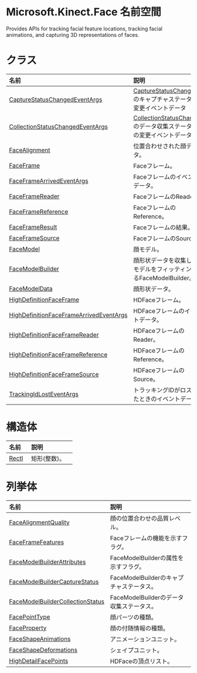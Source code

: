 Microsoft.Kinect.Face 名前空間  
===============================  

Provides APIs for tracking facial feature locations, tracking facial animations, and capturing 3D representations of faces. <span id="classesSection"></span>

クラス
=======  

<table>
<colgroup>
<col width="30%" />
<col width="60%" />
</colgroup>
<thead>
<tr class="header">
<th align="left">名前</th>
<th align="left">説明</th>
</tr>
</thead>
<tbody>
<tr class="odd">
<td align="left"><a href="Kinect.Face/CaptureStatusChangedEventA.md">CaptureStatusChangedEventArgs</a></td>
<td align="left"><a href="Kinect.Face/FaceModelBuilder_Class/Events/CaptureStatusChanged_Event.md">CaptureStatusChanged</a>のキャプチャステータスの変更イベントデータ</td>
</tr>
<tr class="even">
<td align="left"><a href="Kinect.Face/CollectionStatusChangedEve.md">CollectionStatusChangedEventArgs</a></td>
<td align="left"><a href="Kinect.Face/FaceModelBuilder_Class/Events/CollectionStatusChanged.md">CollectionStatusChanged</a>のデータ収集ステータスの変更イベントデータ。</td>
</tr>
<tr class="odd">
<td align="left"><a href="Kinect.Face/FaceAlignment_Class.md">FaceAlignment</a></td>
<td align="left">位置合わせされた顔データ。  </td>
</tr>
<tr class="even">
<td align="left"><a href="Kinect.Face/FaceFrame_Class.md">FaceFrame</a></td>
<td align="left">Faceフレーム。</td>
</tr>
<tr class="odd">
<td align="left"><a href="Kinect.Face/FaceFrameArrivedEventArgs.md">FaceFrameArrivedEventArgs</a></td>
<td align="left">Faceフレームのイベントデータ。</td>
</tr>
<tr class="even">
<td align="left"><a href="Kinect.Face/FaceFrameReader_Class.md">FaceFrameReader</a></td>
<td align="left">FaceフレームのReader。</td>
</tr>
<tr class="odd">
<td align="left"><a href="Kinect.Face/FaceFrameReference_Class.md">FaceFrameReference</a></td>
<td align="left">FaceフレームのReference。</td>
</tr>
<tr class="even">
<td align="left"><a href="Kinect.Face/FaceFrameResult_Class.md">FaceFrameResult</a></td>
<td align="left">Faceフレームの結果。  </td>
</tr>
<tr class="odd">
<td align="left"><a href="Kinect.Face/FaceFrameSource_Class.md">FaceFrameSource</a></td>
<td align="left">FaceフレームのSource。</td>
</tr>
<tr class="even">
<td align="left"><a href="Kinect.Face/FaceModel_Class.md">FaceModel</a></td>
<td align="left">顔モデル。  </td>
</tr>
<tr class="odd">
<td align="left"><a href="Kinect.Face/FaceModelBuilder_Class.md">FaceModelBuilder</a></td>
<td align="left">顔形状データを収集して顔モデルをフィッティングするFaceModelBuilder。</td>
</tr>
<tr class="even">
<td align="left"><a href="Kinect.Face/FaceModelData_Class.md">FaceModelData</a></td>
<td align="left">顔形状データ。  </td>
</tr>
<tr class="odd">
<td align="left"><a href="Kinect.Face/HighDefinitionFaceFrame.md">HighDefinitionFaceFrame</a></td>
<td align="left">HDFaceフレーム。</td>
</tr>
<tr class="even">
<td align="left"><a href="Kinect.Face/HighDefinitionFaceFrameArr.md">HighDefinitionFaceFrameArrivedEventArgs</a></td>
<td align="left">HDFaceフレームのイベントデータ。</td>
</tr>
<tr class="odd">
<td align="left"><a href="Kinect.Face/HighDefinitionFaceFrameRea.md">HighDefinitionFaceFrameReader</a></td>
<td align="left">HDFaceフレームのReader。  </td>
</tr>
<tr class="even">
<td align="left"><a href="Kinect.Face/HighDefinitionFaceFrameRef.md">HighDefinitionFaceFrameReference</a></td>
<td align="left">HDFaceフレームのReference。</td>
</tr>
<tr class="odd">
<td align="left"><a href="Kinect.Face/HighDefinitionFaceFrameSou.md">HighDefinitionFaceFrameSource</a></td>
<td align="left">HDFaceフレームのSource。  </td>
</tr>
<tr class="even">
<td align="left"><a href="Kinect.Face/TrackingIdLostEventArgs.md">TrackingIdLostEventArgs</a></td>
<td align="left">トラッキングIDがロストしたときのイベントデータ。</td>
</tr>
</tbody>
</table>

<span id="structuresSection"></span>

構造体
==========  

<table>
<colgroup>
<col width="30%" />
<col width="60%" />
</colgroup>
<thead>
<tr class="header">
<th align="left">名前</th>
<th align="left">説明</th>
</tr>
</thead>
<tbody>
<tr class="odd">
<td align="left"><a href="Kinect.Face/RectI_Structure.md">RectI</a></td>
<td align="left">矩形(整数)。</td>
</tr>
</tbody>
</table>

<span id="enumerationsSection"></span>

列挙体
============  

<table>
<colgroup>
<col width="30%" />
<col width="60%" />
</colgroup>
<thead>
<tr class="header">
<th align="left">名前</th>
<th align="left">説明</th>
</tr>
</thead>
<tbody>
<tr class="odd">
<td align="left"><a href="Kinect.Face/FaceAlignmentQuality.md">FaceAlignmentQuality</a></td>
<td align="left">顔の位置合わせの品質レベル。  </td>
</tr>
<tr class="even">
<td align="left"><a href="Kinect.Face/FaceFrameFeatures.md">FaceFrameFeatures</a></td>
<td align="left">Faceフレームの機能を示すフラグ。</td>
</tr>
<tr class="odd">
<td align="left"><a href="Kinect.Face/FaceModelBuilderAttributes.md">FaceModelBuilderAttributes</a></td>
<td align="left">FaceModelBuilderの属性を示すフラグ。</td>
</tr>
<tr class="even">
<td align="left"><a href="Kinect.Face/FaceModelBuilderCaptureSta.md">FaceModelBuilderCaptureStatus</a></td>
<td align="left">FaceModelBuilderのキャプチャステータス。</td>
</tr>
<tr class="odd">
<td align="left"><a href="Kinect.Face/FaceModelBuilderCollection.md">FaceModelBuilderCollectionStatus</a></td>
<td align="left">FaceModelBuilderのデータ収集ステータス。</td>
</tr>
<tr class="even">
<td align="left"><a href="Kinect.Face/FacePointType_Enumeration.md">FacePointType</a></td>
<td align="left">顔パーツの種類。  </td>
</tr>
<tr class="odd">
<td align="left"><a href="Kinect.Face/FaceProperty_Enumeration.md">FaceProperty</a></td>
<td align="left">顔の付随情報の種類。</td>
</tr>
<tr class="even">
<td align="left"><a href="Kinect.Face/FaceShapeAnimations.md">FaceShapeAnimations</a></td>
<td align="left">アニメーションユニット。 </td>
</tr>
<tr class="odd">
<td align="left"><a href="Kinect.Face/FaceShapeDeformations.md">FaceShapeDeformations</a></td>
<td align="left">シェイプユニット。</td>
</tr>
<tr class="even">
<td align="left"><a href="Kinect.Face/HighDetailFacePoints.md">HighDetailFacePoints</a></td>
<td align="left">HDFaceの頂点リスト。</td>
</tr>
</tbody>
</table>



<!--Please do not edit the data in the comment block below.-->
<!--
TOCTitle : Microsoft.Kinect.Face
RLTitle : Microsoft.Kinect.Face Namespace
KeywordF : Microsoft.Kinect.Face
KeywordA : N:Microsoft.Kinect.Face
KeywordK : Microsoft.Kinect.Face Namespace
AssetID : N:Microsoft.Kinect.Face
Locale : en-us
CommunityContent : 1
TopicType : kbOrient
DocSet : K4Wv2
ProjType : K4Wv2Proj
Technology : Kinect for Windows
Product : Kinect for Windows SDK v2
productversion : 20
-->
